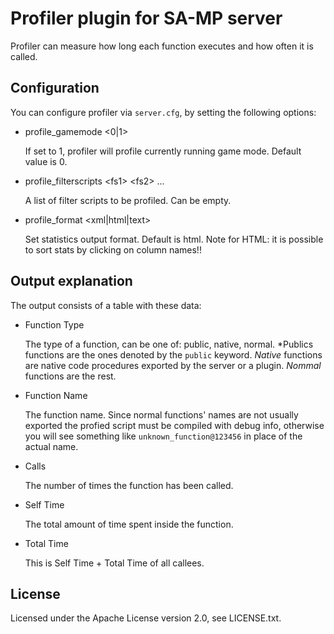Profiler plugin for SA-MP server
================================

Profiler can measure how long each function executes and how often it is called.

Configuration
-------------

You can configure profiler via `server.cfg`, by setting the following options:

* profile_gamemode &lt;0|1&gt;

  If set to 1, profiler will profile currently running game mode. Default value is 0.

* profile_filterscripts &lt;fs1&gt; &lt;fs2&gt; ...

  A list of filter scripts to be profiled. Can be empty.

* profile_format &lt;xml|html|text&gt;

  Set statistics output format. Default is html. 
  Note for HTML: it is possible to sort stats by clicking on column names!!

Output explanation
------------------

The output consists of a table with these data:

*	Function Type

	The type of a function, can be one of: public, native, normal.
	*Publics functions are the ones denoted by the `public` keyword. 
	*Native* functions are native code procedures exported by the server or a plugin.
	*Nommal* functions are the rest.

*	Function Name

	The function name. Since normal functions' names are not usually exported the profied script
	must be compiled with debug info, otherwise you will see something like `unknown_function@123456`
	in place of the actual name.

*	Calls

	The number of times the function has been called. 

*	Self Time

	The total amount of time spent inside the function.

*	Total Time

	This is Self Time + Total Time of all callees.

License
-------

Licensed under the Apache License version 2.0, see LICENSE.txt.

